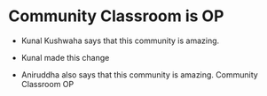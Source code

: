 # Community Classroom is OP

- Kunal Kushwaha says that this community is amazing.
- Kunal made this change

- Aniruddha also says that this community is amazing. Community Classroom OP


